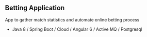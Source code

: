 ## Betting Application
App to gather match statistics and automate online betting process

- Java 8 / Spring Boot / Cloud / Angular 6 / Active MQ / Postgresql
